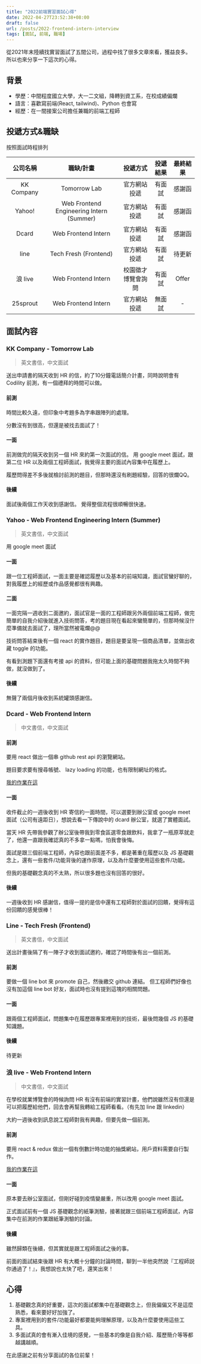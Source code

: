```yaml
---
title: "2022前端實習面試心得"
date: 2022-04-27T23:52:38+08:00
draft: false
url: /posts/2022-frontend-intern-interview
tags: [面試, 前端, 職場]
---
```


從2021年末陸續找實習面試了五間公司，過程中找了很多文章來看，獲益良多。
所以也來分享一下這次的心得。

## 背景
- 學歷：中間程度國立大學，大一二文組，降轉到資工系，在校成績偏爛
- 語言：喜歡寫前端(React, tailwind)、Python 也會寫
- 經歷：在一間接案公司擔任兼職的前端工程師

## 投遞方式&職缺
按照面試時程排列

|  **公司名稱**  |                **職缺/計畫**                 | **投遞方式**  | **投遞結果** | **最終結果** |
|:----------:|:----------------------------------------:|:---------:|:--------:|:--------:|
| KK Company |               Tomorrow Lab               |  官方網站投遞   |   有面試    |   感謝函    |
|   Yahoo!   | Web Frontend Engineering Intern (Summer) |  官方網站投遞   |   有面試    |   感謝函    |
|   Dcard    |           Web Frontend Intern            |  官方網站投遞   |   有面試    |   感謝函    |
|    line    |          Tech Fresh (Frontend)           |  官方網站投遞   |   有面試    |   待更新    |
|   浪 live   |           Web Frontend Intern            | 校園徵才博覽會詢問 |   有面試    |  Offer   |
|  25sprout  |           Web Frontend Intern            |  官方網站投遞   |   無面試    |    -     |

## 面試內容

### KK Company - Tomorrow Lab
> 英文書信，中文面試

送出申請書的隔天收到 HR 的信，約了10分鐘電話簡介計畫，同時說明會有 Codility 前測，有一個禮拜的時間可以做。
#### 前測
時間比較久遠，但印象中考題多為字串跟陣列的處理。

分數沒有到很高，但還是被找去面試了！
#### 一面
前測做完的隔天收到另一個 HR 來約第一次面試的信。
用 google meet 面試，跟第二位 HR 以及兩個工程師面試，我覺得主要的面試內容集中在履歷上。

履歷問得差不多後就檢討前測的題目，但那時還沒有刷題經驗，回答的很爛QQ。

#### 後續
面試後兩個工作天收到感謝信。
覺得整個流程很順暢很快速。


### Yahoo - Web Frontend Engineering Intern (Summer)
> 英文書信，中文面試

用 google meet 面試
#### 一面
跟一位工程師面試，一面主要是確認履歷以及基本的前端知識，面試官蠻好聊的，對我履歷上的經歷或作品感覺都很有興趣。

#### 二面
一面完隔一週收到二面邀約，面試官是一面的工程師跟另外兩個前端工程師，做完簡單的自我介紹後就進入技術問答，考的題目現在看起來蠻簡單的，但那時候沒什麼準備就去面試了，理所當然被電爛@@

技術問答結束後有一個 react 的實作題目，題目是要呈現一個商品清單，並做出收藏 toggle 的功能。

有看到測題下面還有考接 api 的資料，但可能上面的基礎問題我拖太久時間不夠做，就沒做到了。

#### 後續
無聲了兩個月後收到系統罐頭感謝信。

### Dcard - Web Frontend Intern
> 中文書信，中文面試

#### 前測
要用 react 做出一個串 github rest api 的瀏覽網站。

題目要求要有搜尋帳號、 lazy loading 的功能，也有限制網址的格式。

[我的作業在這](https://dcard-hw.chiendavid.com/)

#### 一面
收件截止的一週後收到 HR 寄信約一面時間，可以選要到辦公室或 google meet 面試（公司有遠距日），想說去看一下傳說中的 dcard 辦公室，就選了實體面試。

當天 HR 先帶我參觀了辦公室後帶我到零食區選零食跟飲料，我拿了一瓶原萃就走了，他還一直跟我確認真的不多拿一點嗎，怕我會後悔。

面試是跟三個前端工程師，內容也跟前面差不多，都是著重在履歷以及 JS 基礎觀念上，還有一些套件/功能背後的運作原理，以及為什麼要使用這些套件/功能。

但我的基礎觀念真的不太熟，所以很多題也沒有回答的很好。


#### 後續
一週後收到 HR 感謝信，值得一提的是信中還有工程師對於面試的回饋，覺得有這份回饋的感覺很棒！

### Line - Tech Fresh (Frontend)
> 英文書信，中文面試

送出計畫後隔了有一陣子才收到面試邀約，確認了時間後有出一個前測。
#### 前測
要做一個 line bot 來 promote 自己，然後繳交 github 連結。
但工程師們好像也沒有加這個 line bot 好友，面試時也沒有提到這塊的相關問題。
#### 一面
跟兩個工程師面試，問題集中在履歷跟專案裡用到的技術，最後問幾個 JS 的基礎知識題。

#### 後續
待更新

### 浪 live - Web Frontend Intern
> 中文書信，中文面試

在學校就業博覽會的時候詢問 HR 有沒有前端的實習計畫，他們說雖然沒有但還是可以把履歷給他們，回去會再幫我轉給工程師看看。（有先加 line 跟 linkedin）

大約一週後收到訊息說工程師對我有興趣，但要先做一個前測。

#### 前測
要用 react & redux 做出一個有倒數計時功能的抽獎網站，用戶資料需要自行製作。

[我的作業在這](https://lottery.chiendavid.com/)

#### 一面
原本要去辦公室面試，但剛好碰到疫情變嚴重，所以改用 google meet 面試。

正式面試前有一個 JS 基礎觀念的紙筆測驗，接著就跟三個前端工程師面試，內容集中在前測的作業跟紙筆測驗的討論。


#### 後續
雖然歸類在後續，但其實就是跟工程師面試之後的事。

前面的面試結束後跟 HR 有大概十分鐘的討論時間，聊到一半他突然說『工程師説你通過了！』，我想說也太快了吧，還笑出來！

## 心得

1. 基礎觀念真的好重要，這次的面試都集中在基礎觀念上，但我偏偏又不是這麼熟悉，看來要好好加強了。
2. 專案裡用到的套件/功能最好都要能夠理解原理，以及為什麼要使用這些工具。
3. 多面試真的會有漸入佳境的感覺，一些基本的像是自我介紹、履歷簡介等等都越講越順。

在此感謝之前有分享面試的各位前輩！